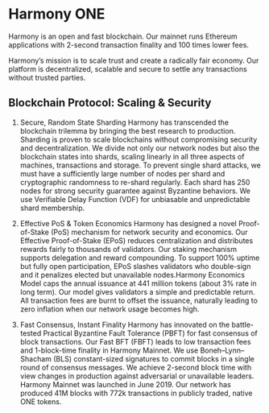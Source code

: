 # Harmony ONE

Harmony is an open and fast blockchain. Our mainnet runs Ethereum applications with 2-second transaction finality and 100 times lower fees.

Harmony’s mission is to scale trust and create a radically fair economy. Our platform is decentralized, scalable and secure to settle any transactions without trusted parties.

## Blockchain Protocol: Scaling & Security

1. Secure, Random State Sharding
Harmony has transcended the blockchain trilemma by bringing the best research to production. Sharding is proven to scale blockchains without compromising security and decentralization.
We divide not only our network nodes but also the blockchain states into shards, scaling linearly in all three aspects of machines, transactions and storage. To prevent single shard attacks, we must have a sufficiently large number of nodes per shard and cryptographic randomness to re-shard regularly. Each shard has 250 nodes for strong security guarantee against Byzantine behaviors. We use Verifiable Delay Function (VDF) for unbiasable and unpredictable shard membership.

2. Effective PoS & Token Economics
Harmony has designed a novel Proof-of-Stake (PoS) mechanism for network security and economics. Our Effective Proof-of-Stake (EPoS) reduces centralization and distributes rewards fairly to thousands of validators. Our staking mechanism supports delegation and reward compounding.
To support 100% uptime but fully open participation, EPoS slashes validators who double-sign and it penalizes elected but unavailable nodes.Harmony Economics Model caps the annual issuance at 441 million tokens (about 3% rate in long term). Our model gives validators a simple and predictable return. All transaction fees are burnt to offset the issuance, naturally leading to zero inflation when our network usage becomes high.

3. Fast Consensus, Instant Finality
Harmony has innovated on the battle-tested Practical Byzantine Fault Tolerance (PBFT) for fast consensus of block transactions. Our Fast BFT (FBFT) leads to low transaction fees and 1-block-time finality in Harmony Mainnet.
We use Boneh–Lynn–Shacham (BLS) constant-sized signatures to commit blocks in a single round of consensus messages. We achieve 2-second block time with view changes in production against adversarial or unavailable leaders. Harmony Mainnet was launched in June 2019. Our network has produced 41M blocks with 772k transactions in publicly traded, native ONE tokens.
